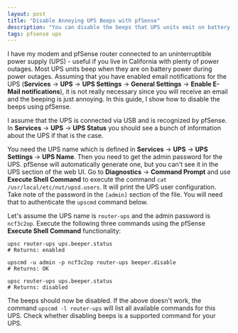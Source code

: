 ```yaml
---
layout: post
title: "Disable Annoying UPS Beeps with pfSense"
description: "You can disable the beeps that UPS units emit on battery power using pfSense."
tags: pfsense ups
---
```


I have my modem and pfSense router connected to an uninterruptible power supply (UPS) - useful if you live in California
with plenty of power outages. Most UPS units beep when they are on battery power during power outages. Assuming that you
have enabled email notifications for the UPS (**Services** → **UPS** → **UPS Settings** → **General Settings** →
**Enable E-Mail notifications**), it is not really necessary since you will receive an email and the beeping is just
annoying. In this guide, I show how to disable the beeps using pfSense.

I assume that the UPS is connected via USB and is recognized by pfSense. In **Services** → **UPS** → **UPS Status** you
should see a bunch of information about the UPS if that is the case.

You need the UPS name which is defined in **Services** → **UPS** → **UPS Settings** → **UPS Name**. Then you need to get
the admin password for the UPS. pfSense will automatically generate one, but you can't see it in the UPS section of the
web UI. Go to **Diagnostics** → **Command Prompt** and use **Execute Shell Command** to execute the command
`cat /usr/local/etc/nut/upsd.users`. It will print the UPS user configuration. Take note of the password in the
`[admin]` section of the file. You will need that to authenticate the `upscmd` command below.

Let's assume the UPS name is `router-ups` and the admin password is `ncf3c2op`. Execute the following three commands
using the pfSense **Execute Shell Command** functionality:

```shell
upsc router-ups ups.beeper.status
# Returns: enabled

upscmd -u admin -p ncf3c2op router-ups beeper.disable
# Returns: OK

upsc router-ups ups.beeper.status
# Returns: disabled
```

The beeps should now be disabled. If the above doesn't work, the command `upscmd -l router-ups` will list all available
commands for this UPS. Check whether disabling beeps is a supported command for your UPS.
